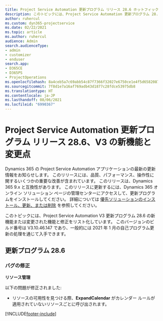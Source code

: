 ```yaml
---
title: Project Service Automation 更新プログラム リリース 28.6 ホットフィックス、V3 の新機能と変更点
description: このトピックには、Project Service Automation 更新プログラム 28.6 ホットフィックス、V3 で利用可能な機能と修正をリスト化しています。
author: ruhercul
ms.custom: dyn365-projectservice
ms.date: 02/22/2021
ms.topic: article
ms.author: ruhercul
audience: Admin
search.audienceType:
- admin
- customizer
- enduser
search.app:
- D365CE
- D365PS
- ProjectOperations
ms.openlocfilehash: 8a4ceb5a7c69abb54c87f7366f32027e6750ce1e4f5d6582087ed44612afbeb1
ms.sourcegitcommit: 7f8d1e7a16af769adb43d1877c28fdce53975db8
ms.translationtype: HT
ms.contentlocale: ja-JP
ms.lasthandoff: 08/06/2021
ms.locfileid: "6990367"
---
```

# <a name="whats-new-or-changed-in-project-service-automation-update-release-286-v3"></a>Project Service Automation 更新プログラム リリース 28.6、V3 の新機能と変更点

Dynamics 365 の Project Service Automation アプリケーションの最新の更新情報をお知らせします。 このリリースには、品質、パフォーマンス、操作性に関するいくつかの重要な改善が含まれています。 このリリースは、Dynamics 365 9.x と互換性があります。 このリリースに更新するには、Dynamics 365 オンライン ソリューション ページの管理センターにアクセスして、更新プログラムをインストールしてください。 詳細については [優先ソリューションのインストール、更新、または削除](/power-platform/admin/install-remove-preferred-solution) を参照してください。

このトピックには、Project Service Automation V3 更新プログラム 28.6 の新機能または変更された機能と修正をリスト化しています。 このバージョンのビルド番号は V3.10.46.147 であり、一般的には 2021 年 1 月の自己プログラム更新の処理を通じて入手できます。

## <a name="update-release-286"></a>更新プログラム 28.6

### <a name="bug-fixes"></a>バグの修正


**リソース管理**

以下の問題が修正されました:

- リソースの可用性を見つける際、**ExpandCalendar** がカレンダー ルールが適用されていないリソースごとに呼び出されます。


[!INCLUDE[footer-include](../includes/footer-banner.md)]